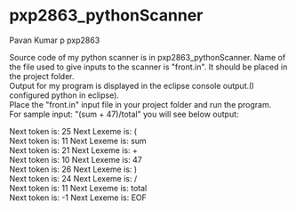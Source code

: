 pxp2863_pythonScanner
=====================
Pavan Kumar p pxp2863

Source code of my python scanner is in pxp2863_pythonScanner. 
Name of the file used to give inputs to the scanner is "front.in". It should be placed in the project folder.  
Output for my program is displayed in the eclipse console output.(I configured python in eclipse).   
Place the "front.in" input file in your project folder and run the program.  
For sample input: "(sum + 47)/total"  you will see below output:  

Next token is:  25  Next Lexeme is:  (                      
Next token is:  11  Next Lexeme is:  sum                                
Next token is:  21  Next Lexeme is:  +                                                                              
Next token is:  10  Next Lexeme is:  47                                                                             
Next token is:  26  Next Lexeme is:  )                                                                                      
Next token is:  24  Next Lexeme is:  /                                                                                      
Next token is:  11  Next Lexeme is:  total                                                                                  
Next token is:  -1  Next Lexeme is:  EOF                                                                                            
